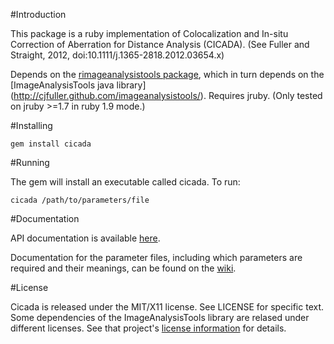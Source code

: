 #Introduction

This package is a ruby implementation of Colocalization and In-situ Correction of Aberration for Distance Analysis (CICADA).  (See Fuller and Straight, 2012, doi:10.1111/j.1365-2818.2012.03654.x)

Depends on the [rimageanalysistools package](https://github.com/cjfuller/rimageanalysistools), which in turn depends on the [ImageAnalysisTools java library] (http://cjfuller.github.com/imageanalysistools/).  Requires jruby. (Only tested on jruby >=1.7 in ruby 1.9 mode.)

#Installing

`gem install cicada`

#Running

The gem will install an executable called cicada.  To run:

`cicada /path/to/parameters/file`

#Documentation

API documentation is available [here](http://rdoc.info/gems/cicada).

Documentation for the parameter files, including which parameters are required and their meanings, can be found on the [wiki](https://github.com/cjfuller/cicada/wiki/Parameters).

#License

Cicada is released under the MIT/X11 license.  See LICENSE for specific text.  Some dependencies of the ImageAnalysisTools library are relased under different licenses.  See that project's [license information](https://github.com/cjfuller/imageanalysistools/tree/master/LICENSES) for details.